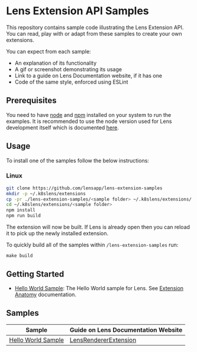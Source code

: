 # Lens Extension API Samples

This repository contains sample code illustrating the Lens Extension API. You can read, play with or adapt from these samples to create your own extensions.

You can expect from each sample:

* An explanation of its functionality
* A gif or screenshot demonstrating its usage
* Link to a guide on Lens Documentation website, if it has one
* Code of the same style, enforced using ESLint

## Prerequisites

You need to have [node](https://nodejs.org/en/) and [npm](https://nodejs.org/en/) installed on your system to run the examples. It is recommended to use the node version used for Lens development itself which is documented [here](https://github.com/lensapp/lens#development).

## Usage

To install one of the samples follow the below instructions:

### Linux

```sh
git clone https://github.com/lensapp/lens-extension-samples
mkdir -p ~/.k8slens/extensions
cp -pr ./lens-extension-samples/<sample folder> ~/.k8slens/extensions/
cd ~/.k8slens/extensions/<sample folder>
npm install
npm run build
```

The extension will now be built. If Lens is already open then you can reload it to pick up the newly installed extension.

To quickly build all of the samples within `/lens-extension-samples` run:
```
make build
```

## Getting Started

* [Hello World Sample](helloworld-sample): The Hello World sample for Lens. See [Extension Anatomy](https://docs.k8slens.dev/extensions/get-started/anatomy/) documentation.

## Samples

<!-- SAMPLES_BEGIN -->
| Sample | Guide on Lens Documentation Website |
| ------ | ----- |
| [Hello World Sample](helloworld-sample) | [LensRendererExtension](https://docs.k8slens.dev/extensions/guides/renderer-extension/)  
